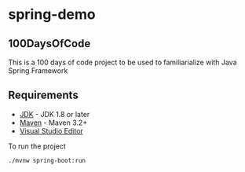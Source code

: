 # spring-demo

## 100DaysOfCode
This is a 100 days of code project to be used to familiarialize with Java Spring Framework

## Requirements

* [JDK](https://www.oracle.com/java/technologies/javase-downloads.html) - JDK 1.8 or later
* [Maven](https://maven.apache.org/download.cgi) - Maven 3.2+
* [Visual Studio Editor](https://code.visualstudio.com/)

To run the project
```
./mvnw spring-boot:run
```
